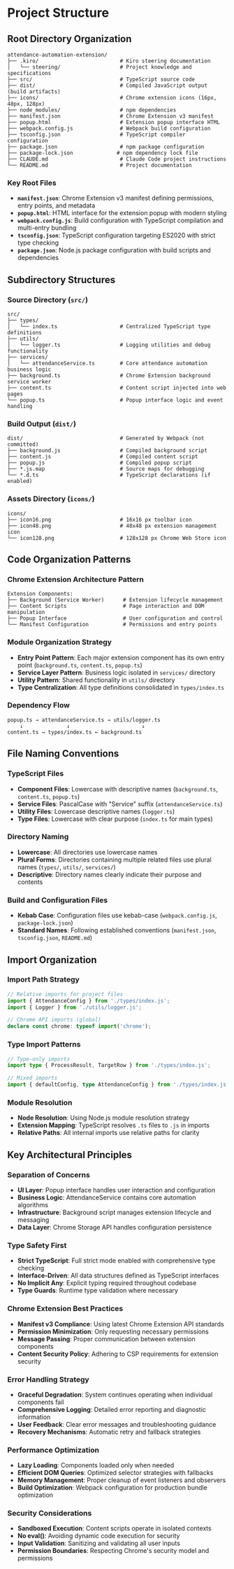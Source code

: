 # Project Structure

## Root Directory Organization

```
attendance-automation-extension/
├── .kiro/                          # Kiro steering documentation
│   └── steering/                   # Project knowledge and specifications
├── src/                            # TypeScript source code
├── dist/                           # Compiled JavaScript output (build artifacts)
├── icons/                          # Chrome extension icons (16px, 48px, 128px)
├── node_modules/                   # npm dependencies
├── manifest.json                   # Chrome Extension v3 manifest
├── popup.html                      # Extension popup interface HTML
├── webpack.config.js               # Webpack build configuration
├── tsconfig.json                   # TypeScript compiler configuration
├── package.json                    # npm package configuration
├── package-lock.json              # npm dependency lock file
├── CLAUDE.md                       # Claude Code project instructions
└── README.md                       # Project documentation
```

### Key Root Files

- **`manifest.json`**: Chrome Extension v3 manifest defining permissions, entry points, and metadata
- **`popup.html`**: HTML interface for the extension popup with modern styling
- **`webpack.config.js`**: Build configuration with TypeScript compilation and multi-entry bundling
- **`tsconfig.json`**: TypeScript configuration targeting ES2020 with strict type checking
- **`package.json`**: Node.js package configuration with build scripts and dependencies

## Subdirectory Structures

### Source Directory (`src/`)
```
src/
├── types/
│   └── index.ts                    # Centralized TypeScript type definitions
├── utils/
│   └── logger.ts                   # Logging utilities and debug functionality
├── services/
│   └── attendanceService.ts        # Core attendance automation business logic
├── background.ts                   # Chrome Extension background service worker
├── content.ts                      # Content script injected into web pages
└── popup.ts                        # Popup interface logic and event handling
```

### Build Output (`dist/`)
```
dist/                               # Generated by Webpack (not committed)
├── background.js                   # Compiled background script
├── content.js                      # Compiled content script
├── popup.js                        # Compiled popup script
├── *.js.map                        # Source maps for debugging
└── *.d.ts                          # TypeScript declarations (if enabled)
```

### Assets Directory (`icons/`)
```
icons/
├── icon16.png                      # 16x16 px toolbar icon
├── icon48.png                      # 48x48 px extension management icon
└── icon128.png                     # 128x128 px Chrome Web Store icon
```

## Code Organization Patterns

### Chrome Extension Architecture Pattern
```
Extension Components:
├── Background (Service Worker)      # Extension lifecycle management
├── Content Scripts                  # Page interaction and DOM manipulation
├── Popup Interface                  # User configuration and control
└── Manifest Configuration           # Permissions and entry points
```

### Module Organization Strategy
- **Entry Point Pattern**: Each major extension component has its own entry point (`background.ts`, `content.ts`, `popup.ts`)
- **Service Layer Pattern**: Business logic isolated in `services/` directory
- **Utility Pattern**: Shared functionality in `utils/` directory
- **Type Centralization**: All type definitions consolidated in `types/index.ts`

### Dependency Flow
```
popup.ts → attendanceService.ts → utils/logger.ts
    ↓              ↓                       ↓
content.ts → types/index.ts ← background.ts
```

## File Naming Conventions

### TypeScript Files
- **Component Files**: Lowercase with descriptive names (`background.ts`, `content.ts`, `popup.ts`)
- **Service Files**: PascalCase with "Service" suffix (`attendanceService.ts`)
- **Utility Files**: Lowercase descriptive names (`logger.ts`)
- **Type Files**: Lowercase with clear purpose (`index.ts` for main types)

### Directory Naming
- **Lowercase**: All directories use lowercase names
- **Plural Forms**: Directories containing multiple related files use plural names (`types/`, `utils/`, `services/`)
- **Descriptive**: Directory names clearly indicate their purpose and contents

### Build and Configuration Files
- **Kebab Case**: Configuration files use kebab-case (`webpack.config.js`, `package-lock.json`)
- **Standard Names**: Following established conventions (`manifest.json`, `tsconfig.json`, `README.md`)

## Import Organization

### Import Path Strategy
```typescript
// Relative imports for project files
import { AttendanceConfig } from './types/index.js';
import { Logger } from './utils/logger.js';

// Chrome API imports (global)
declare const chrome: typeof import('chrome');
```

### Type Import Patterns
```typescript
// Type-only imports
import type { ProcessResult, TargetRow } from './types/index.js';

// Mixed imports
import { defaultConfig, type AttendanceConfig } from './types/index.js';
```

### Module Resolution
- **Node Resolution**: Using Node.js module resolution strategy
- **Extension Mapping**: TypeScript resolves `.ts` files to `.js` in imports
- **Relative Paths**: All internal imports use relative paths for clarity

## Key Architectural Principles

### Separation of Concerns
- **UI Layer**: Popup interface handles user interaction and configuration
- **Business Logic**: AttendanceService contains core automation algorithms
- **Infrastructure**: Background script manages extension lifecycle and messaging
- **Data Layer**: Chrome Storage API handles configuration persistence

### Type Safety First
- **Strict TypeScript**: Full strict mode enabled with comprehensive type checking
- **Interface-Driven**: All data structures defined as TypeScript interfaces
- **No Implicit Any**: Explicit typing required throughout codebase
- **Type Guards**: Runtime type validation where necessary

### Chrome Extension Best Practices
- **Manifest v3 Compliance**: Using latest Chrome Extension API standards
- **Permission Minimization**: Only requesting necessary permissions
- **Message Passing**: Proper communication between extension components
- **Content Security Policy**: Adhering to CSP requirements for extension security

### Error Handling Strategy
- **Graceful Degradation**: System continues operating when individual components fail
- **Comprehensive Logging**: Detailed error reporting and diagnostic information
- **User Feedback**: Clear error messages and troubleshooting guidance
- **Recovery Mechanisms**: Automatic retry and fallback strategies

### Performance Optimization
- **Lazy Loading**: Components loaded only when needed
- **Efficient DOM Queries**: Optimized selector strategies with fallbacks
- **Memory Management**: Proper cleanup of event listeners and observers
- **Build Optimization**: Webpack configuration for production bundle optimization

### Security Considerations
- **Sandboxed Execution**: Content scripts operate in isolated contexts
- **No eval()**: Avoiding dynamic code execution for security
- **Input Validation**: Sanitizing and validating all user inputs
- **Permission Boundaries**: Respecting Chrome's security model and permissions